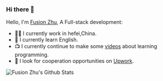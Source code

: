 ### Hi there 👋

Hello, I'm [Fusion Zhu](https://www.upwork.com/fl/huanqingzhu), A Full-stack development:

- 👨‍💼 I currently work in hefei,China.
- 🏴󠁧󠁢󠁥󠁮󠁧󠁿 I currently learn English.
- 📺 I currently continue to make some [videos](https://www.ixigua.com/home/109529239261) about learning programming. 
- 👯 I look for cooperation opportunities on [Upwork](https://www.upwork.com/fl/huanqingzhu).
<!--
- 👯 I’m looking to collaborate on ...
- 🤔 I’m looking for help with ...
- 💬 Ask me about ...
- 📫 How to reach me: ...
- 😄 Pronouns: ...
- ⚡ Fun fact: ...
-->
![Fusion Zhu's Github Stats](https://github-readme-stats.vercel.app/api?username=HuaDong1120&show_icons=true&title_color=fff&icon_color=79ff97&text_color=9f9f9f&bg_color=151515)
